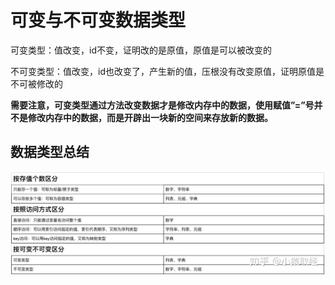 # 可变与不可变数据类型

可变类型：值改变，id不变，证明改的是原值，原值是可以被改变的

不可变类型：值改变，id也改变了，产生新的值，压根没有改变原值，证明原值是不可被修改的

**需要注意，可变类型通过方法改变数据才是修改内存中的数据，使用赋值”=”号并不是修改内存中的数据，而是开辟出一块新的空间来存放新的数据。**



## 数据类型总结

![](%E5%8F%AF%E5%8F%98%E4%B8%8E%E4%B8%8D%E5%8F%AF%E5%8F%98%E6%95%B0%E6%8D%AE%E7%B1%BB%E5%9E%8B.assets/v2-95310c578cff59d8641bd01af1ae5.png)

